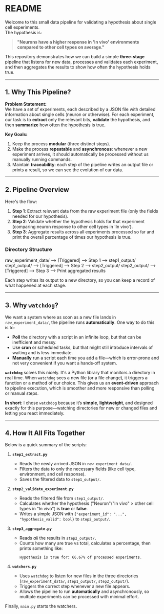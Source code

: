 # README

Welcome to this small data pipeline for validating a hypothesis about single cell experiments.  
The hypothesis is:

> **"Neurons have a higher response in 'In vivo' environments compared to other cell types on average."**

This repository demonstrates how we can build a simple **three‑stage** pipeline that listens for new data, processes and validates each experiment, and then aggregates the results to show how often the hypothesis holds true.

---

## 1. Why This Pipeline?

**Problem Statement:**  
We have a set of experiments, each described by a JSON file with detailed information about single cells (neuron or otherwise). For each experiment, our task is to **extract** only the relevant bits, **validate** the hypothesis, and then **summarize** how often the hypothesis is true.  

**Key Goals:**  
1. Keep the process **modular** (three distinct steps).  
2. Make the process **repeatable** and **asynchronous**: whenever a new experiment arrives, it should automatically be processed without us manually running commands.  
3. Maintain **traceability**: each step of the pipeline writes an output file or prints a result, so we can see the evolution of our data.

---

## 2. Pipeline Overview

Here's the flow:

1. **Step 1**: Extract relevant data from the raw experiment file (only the fields needed for our hypothesis).  
2. **Step 2**: Validate whether the hypothesis holds for that experiment (comparing neuron response to other cell types in 'In vivo').  
3. **Step 3**: Aggregate results across all experiments processed so far and print the overall percentage of times our hypothesis is true.

### Directory Structure

raw_experiment_data/          --> [Triggered] --> Step 1 --> step1_output/
step1_output/                 --> [Triggered] --> Step 2 --> step2_output/
step2_output/                 --> [Triggered] --> Step 3 --> Print aggregated results


Each step writes its output to a new directory, so you can keep a record of what happened at each stage.

---

## 3. Why `watchdog`?

We want a system where as soon as a new file lands in `raw_experiment_data/`, the pipeline runs **automatically**. One way to do this is to:

- **Poll** the directory with a script in an infinite loop, but that can be inefficient and messy.  
- Use **cron** or scheduled tasks, but that might still introduce intervals of waiting and is less immediate.  
- **Manually** run a script each time you add a file—which is error‑prone and not very convenient if you want a hands‑off system.

**`watchdog`** solves this nicely. It's a Python library that monitors a directory in real time. When `watchdog` sees a new file (or a file change), it triggers a function or a method of our choice. This gives us an **event-driven** approach to pipeline execution, which is smoother and more responsive than polling or manual steps.  

**In short**: I chose `watchdog` because it’s **simple**, **lightweight**, and designed exactly for this purpose—watching directories for new or changed files and letting you react immediately.

---

## 4. How It All Fits Together

Below is a quick summary of the scripts:

1. **`step1_extract.py`**  
   - Reads the newly arrived JSON in `raw_experiment_data/`.  
   - Filters the data to only the necessary fields (like cell type, environment, and cell response).  
   - Saves the filtered data to `step1_output/`.

2. **`step2_validate_experiment.py`**  
   - Reads the filtered file from `step1_output/`.  
   - Calculates whether the hypothesis ("Neuron"/"In vivo" > other cell types in "In vivo") is **true** or **false**.  
   - Writes a simple JSON with `{"experiment_id": "...", "hypothesis_valid": bool}` to `step2_output/`.

3. **`step3_aggregate.py`**  
   - Reads *all* the results in `step2_output/`.  
   - Counts how many are true vs total, calculates a percentage, then prints something like:  
     ```
     Hypothesis is true for: 66.67% of processed experiments.
     ```

4. **`watchers.py`**  
   - Uses `watchdog` to listen for new files in the three directories (`raw_experiment_data/`, `step1_output/`, `step2_output/`).  
   - Triggers the correct step whenever a new file appears.  
   - Allows the pipeline to run **automatically** and asynchronously, so multiple experiments can be processed with minimal effort.

Finally, `main.py` starts the watchers.


